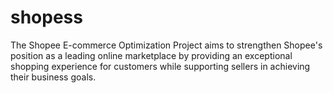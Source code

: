 # shopess
The Shopee E-commerce Optimization Project aims to strengthen Shopee's position as a leading online marketplace by providing an exceptional shopping experience for customers while supporting sellers in achieving their business goals.
